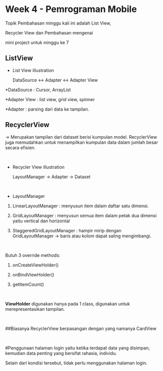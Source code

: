 <h1>Week 4 - Pemrograman Mobile</h1>

Topik Pembahasan minggu kali ini adalah List View,

Recycler View dan Pembahasan mengenai 

mini project untuk minggu ke 7 <br>

<h2>ListView</h2>

- List View illustration

   DataSource <-> Adapter <-> Adapter View

*DataSource : Cursor, ArrayList<br>

*Adapter View : list view, grid view, spinner<br>

*Adapter : parsing dari data ke tampilan.

<h2>RecyclerView</h2>

-> Merupakan tampilan dari dataset berisi kumpulan model. RecyclerView juga memudahkan untuk menampilkan kumpulan data dalam jumlah besar secara efisien. <br>

<br>

- Recycler View illustration

   LayoutManager -> Adapter -> Dataset<br>

<br>

- LayoutManager

1. LinearLayoutManager : menyusun item dalam daftar satu dimensi.<br>

2. GridLayoutManager : menyusun semua item dalam petak dua dimensi yaitu vertical dan horizontal<br>

3. StaggeredGridLayoutManager : hampir mirip dengan GridLayoutManager -> baris atau kolom dapat saling mengimbangi.<br>

<br>

Butuh 3 override methods:<br>

1. onCreateViewHolder()<br>

2. onBindViewHolder()<br>

3. getItemCount()<br>

<br>

<b>ViewHolder</b> digunakan hanya pada 1 class, digunakan untuk merepresentasikan tampilan.<br>

<br>

##Biasanya RecyclerView berpasangan dengan yang namanya CardView<br>

<br>

#Penggunaan halaman login yaitu ketika terdapat data yang disimpan, kemudian data penting yang bersifat rahasia, individu.

Selain dari kondisi tersebut, tidak perlu menggunakan halaman login.
